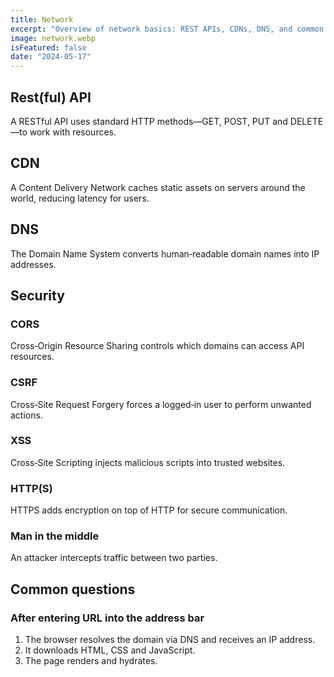 ```yaml
---
title: Network
excerpt: "Overview of network basics: REST APIs, CDNs, DNS, and common security threats."
image: network.webp
isFeatured: false
date: "2024-05-17"
---
```


## Rest(ful) API

A RESTful API uses standard HTTP methods—GET, POST, PUT and DELETE—to work with resources.

## CDN

A Content Delivery Network caches static assets on servers around the world, reducing latency for users.

## DNS

The Domain Name System converts human‑readable domain names into IP addresses.

## Security

### CORS
Cross‑Origin Resource Sharing controls which domains can access API resources.

### CSRF
Cross‑Site Request Forgery forces a logged‑in user to perform unwanted actions.

### XSS
Cross‑Site Scripting injects malicious scripts into trusted websites.

### HTTP(S)
HTTPS adds encryption on top of HTTP for secure communication.

### Man in the middle
An attacker intercepts traffic between two parties.

## Common questions

### After entering URL into the address bar

1. The browser resolves the domain via DNS and receives an IP address.
2. It downloads HTML, CSS and JavaScript.
3. The page renders and hydrates.
